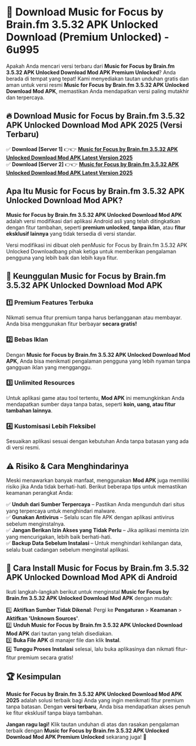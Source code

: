 # 🎯 Download Music for Focus by Brain.fm 3.5.32 APK Unlocked Download (Premium Unlocked) -  6u995

Apakah Anda mencari versi terbaru dari **Music for Focus by Brain.fm 3.5.32 APK Unlocked Download Mod APK Premium Unlocked**? Anda berada di tempat yang tepat! Kami menyediakan tautan unduhan gratis dan aman untuk versi resmi **Music for Focus by Brain.fm 3.5.32 APK Unlocked Download Mod APK**, memastikan Anda mendapatkan versi paling mutakhir dan terpercaya.

## 🔥 Download Music for Focus by Brain.fm 3.5.32 APK Unlocked Download Mod APK 2025 (Versi Terbaru)

✅ **Download [Server 1]** 👉👉 [**Music for Focus by Brain.fm 3.5.32 APK Unlocked Download Mod APK Latest Version 2025**](https://momento.my/?title=Music_for_Focus_by_Brain.fm_3.5.32_APK_Unlocked_Download)  
✅ **Download [Server 2]** 👉👉 [**Music for Focus by Brain.fm 3.5.32 APK Unlocked Download Mod APK Latest Version 2025**](https://momento.my/?title=Music_for_Focus_by_Brain.fm_3.5.32_APK_Unlocked_Download)  

## Apa Itu Music for Focus by Brain.fm 3.5.32 APK Unlocked Download Mod APK?

**Music for Focus by Brain.fm 3.5.32 APK Unlocked Download Mod APK** adalah versi modifikasi dari aplikasi Android asli yang telah ditingkatkan dengan fitur tambahan, seperti **premium unlocked**, **tanpa iklan**, atau **fitur eksklusif lainnya** yang tidak tersedia di versi standar.

Versi modifikasi ini dibuat oleh penMusic for Focus by Brain.fm 3.5.32 APK Unlocked Downloadbang pihak ketiga untuk memberikan pengalaman pengguna yang lebih baik dan lebih kaya fitur.

## 🎯 Keunggulan Music for Focus by Brain.fm 3.5.32 APK Unlocked Download Mod APK

### 1️⃣ Premium Features Terbuka
Nikmati semua fitur premium tanpa harus berlangganan atau membayar. Anda bisa menggunakan fitur berbayar **secara gratis!**

### 2️⃣ Bebas Iklan
Dengan **Music for Focus by Brain.fm 3.5.32 APK Unlocked Download Mod APK**, Anda bisa menikmati pengalaman pengguna yang lebih nyaman tanpa gangguan iklan yang mengganggu.

### 3️⃣ Unlimited Resources
Untuk aplikasi game atau tool tertentu, **Mod APK** ini memungkinkan Anda mendapatkan sumber daya tanpa batas, seperti **koin, uang, atau fitur tambahan lainnya**.

### 4️⃣ Kustomisasi Lebih Fleksibel
Sesuaikan aplikasi sesuai dengan kebutuhan Anda tanpa batasan yang ada di versi resmi.

## ⚠️ Risiko & Cara Menghindarinya

Meski menawarkan banyak manfaat, menggunakan **Mod APK** juga memiliki risiko jika Anda tidak berhati-hati. Berikut beberapa tips untuk memastikan keamanan perangkat Anda:

✅ **Unduh dari Sumber Terpercaya** – Pastikan Anda mengunduh dari situs yang terpercaya untuk menghindari malware.  
✅ **Gunakan Antivirus** – Selalu scan file APK dengan aplikasi antivirus sebelum menginstalnya.  
✅ **Jangan Berikan Izin Akses yang Tidak Perlu** – Jika aplikasi meminta izin yang mencurigakan, lebih baik berhati-hati.  
✅ **Backup Data Sebelum Instalasi** – Untuk menghindari kehilangan data, selalu buat cadangan sebelum menginstal aplikasi.

## 📌 Cara Install Music for Focus by Brain.fm 3.5.32 APK Unlocked Download Mod APK di Android

Ikuti langkah-langkah berikut untuk menginstal **Music for Focus by Brain.fm 3.5.32 APK Unlocked Download Mod APK** dengan mudah:

1️⃣ **Aktifkan Sumber Tidak Dikenal**: Pergi ke **Pengaturan** > **Keamanan** > **Aktifkan 'Unknown Sources'**.  
2️⃣ **Unduh Music for Focus by Brain.fm 3.5.32 APK Unlocked Download Mod APK** dari tautan yang telah disediakan.  
3️⃣ **Buka File APK** di manajer file dan klik **Instal**.  
4️⃣ **Tunggu Proses Instalasi** selesai, lalu buka aplikasinya dan nikmati fitur-fitur premium secara gratis!

## 🏆 Kesimpulan

**Music for Focus by Brain.fm 3.5.32 APK Unlocked Download Mod APK 2025** adalah solusi terbaik bagi Anda yang ingin menikmati fitur premium tanpa batasan. Dengan **versi terbaru**, Anda bisa mendapatkan akses penuh ke fitur eksklusif tanpa biaya tambahan.

**Jangan ragu lagi!** Klik tautan unduhan di atas dan rasakan pengalaman terbaik dengan **Music for Focus by Brain.fm 3.5.32 APK Unlocked Download Mod APK Premium Unlocked** sekarang juga! 🚀
